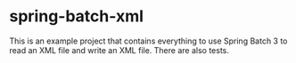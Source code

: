 # spring-batch-xml

This is an example project that contains everything to use Spring Batch 3 to read an XML file and write an XML file.  There are also tests.
